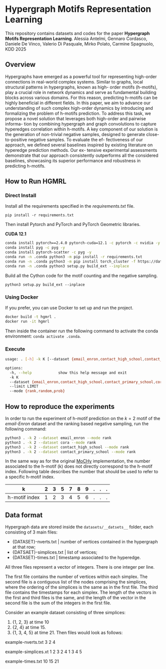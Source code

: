 # Hypergraph Motifs Representation Learning

This repository contains datasets and codes for the paper **Hypergraph Motifs Representation Learning**.
Alessia Antelmi, Gennaro Cordasco, Daniele De Vinco, Valerio Di Pasquale, Mirko Polato, Carmine Spagnuolo,
KDD 2025

## Overview

Hypergraphs have emerged as a powerful tool for representing
high-order connections in real-world complex systems. Similar to
graphs, local structural patterns in hypergraphs, known as high-
order motifs (h-motifs), play a crucial role in network dynamics and
serve as fundamental building blocks across various domains. For
this reason, predicting h-motifs can be highly beneficial in different
fields. In this paper, we aim to advance our understanding of such
complex high-order dynamics by introducing and formalizing the
problem of h-motifs prediction. To address this task, we propose a
novel solution that leverages both high-order and pairwise informa-
tion by combining hypergraph and graph convolutions to capture
hyperedges correlation within h-motifs. A key component of our
solution is the generation of non-trivial negative samples, designed
to generate close-to-positive negative samples. To evaluate the ef-
fectiveness of our approach, we defined several baselines inspired
by existing literature on hyperedge prediction methods. Our ex-
tensive experimental assessments demonstrate that our approach
consistently outperforms all the considered baselines, showcasing
its superior performance and robustness in predicting h-motifs.

## How to Run HGMRL

### Direct Install

Install all the requirements specified in the *requirements.txt* file.

`pip install -r requirements.txt`

Then install Pytorch and PyTorch and PyTorch Geometric libraries.

**CUDA 12.1**

```bash
conda install pytorch==2.4.0 pytorch-cuda=12.1 -c pytorch -c nvidia -y
conda install pyg -c pyg -y
conda install pytorch-scatter -c pyg -y
conda run -n .conda python3 -m pip install -r requirements.txt
conda run -n .conda python3 -m pip install torch_cluster -f https://data.pyg.org/whl/torch-2.4.0+cu121.html
conda run -n .conda python3 setup.py build_ext --inplace
```

Build all the Cython code for the motif counting and the negative sampling.

`python3 setup.py build_ext --inplace`

### Using Docker

If you prefer, you can use Docker to set up and run the project.

```bash
docker build -t hgmrl .
docker run -it hgmrl
```

Then inside the container run the following command to activate the conda environment: `conda activate .conda`.

### Execute

```bash
usage: . [-h] -k K [--dataset {email_enron,contact_high_school,contact_primary_school,cora}] [--limit LIMIT] [--mode {rank,random,prob}]

options:
  -h, --help            show this help message and exit
  -k K
  --dataset {email_enron,contact_high_school,contact_primary_school,cora}
  --limit LIMIT
  --mode {rank,random,prob}
```

## How to reproduce the experiments

In order to run the experiment of h-motif prediction on the $k=2$ motif of the *email-Enron* dataset and the ranking based negative sampling, run the following command:

```bash
python3 . -k 2 --dataset email_enron --mode rank
python3 . -k 2 --dataset cora --mode rank
python3 . -k 2 --dataset contact_high_school --mode rank
python3 . -k 2 --dataset contact_primary_school --mode rank
```

In the same way as for the original [MoCHy](https://github.com/geon0325/MoCHy) implementation, the number associated to the h-motif (k) does not directly correspond to the h-motif index. Following table describes the number that should be used to refer to a specific h-motif index.

| k   | 2 | 3 | 5 | 7 | 8 | 9 | . | . | . |
|-----|---|---|---|---|---|---|---|---|---|
| h-motif index | 1 | 2 | 3 | 4 | 5 | 6 | . | . | . |

## Data format

Hypergraph data are stored inside the `datasets/__datsets__` folder, each consisting of 3 main files:

- {DATASET}-nverts.txt | number of vertices contained in the hypergraph at that row;
- {DATSAET}-simplices.txt | list of vertices;
- {DATASET}-times.txt | timestamp associated to the hyperedge.

All three files represent a vector of integers. There is one integer per line.

The first file contains the number of vertices within each simplex. The second
file is a contiguous list of the nodes comprising the simplices, where the
ordering of the simplices is the same as in the first file. The third file
contains the timestamps for each simplex. The length of the vectors in the first
and third files is the same, and the length of the vector in the second file is
the sum of the integers in the first file.

Consider an example dataset consisting of three simplices:
1. {1, 2, 3} at time 10
2. {2, 4} at time 15.
3. {1, 3, 4, 5} at time 21.
Then files would look as follows:

example-nverts.txt
3
2
4

example-simplices.xt
1
2
3
2
4
1
3
4
5

example-times.txt
10
15
21
